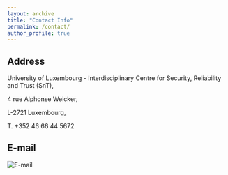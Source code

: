 ```yaml
---
layout: archive
title: "Contact Info"
permalink: /contact/
author_profile: true
---
```


##  Address
University of Luxembourg - Interdisciplinary Centre for Security, Reliability and Trust (SnT),

4 rue Alphonse Weicker,

L-2721 Luxembourg,

T. +352 46 66 44 5672

##  E-mail
![E-mail](https://wwwen.uni.lu/var/cache/texttoimage/imagetext/5/5/e/55ea0b3cc332d0f9df1bfdefc788be31/michail_papadakis_uni_lu.png)
